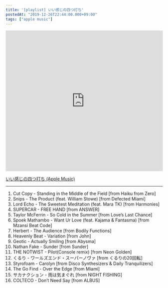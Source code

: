 ```yaml
---
title: '[playlist] いい感じの四つ打ち'
postedAt: "2019-12-26T22:44:00.000+09:00"
tags: ["apple music"]
---
```


<iframe allow="autoplay *; encrypted-media *;" frameborder="0" height="450" style="width:100%;max-width:660px;overflow:hidden;background:transparent;" sandbox="allow-forms allow-popups allow-same-origin allow-scripts allow-storage-access-by-user-activation allow-top-navigation-by-user-activation" src="https://embed.music.apple.com/jp/playlist/%E3%81%84%E3%81%84%E6%84%9F%E3%81%98%E3%81%AE%E5%9B%9B%E3%81%A4%E6%89%93%E3%81%A1/pl.u-qxylzWBsXRlkK4?app=music&amp;at=1000lR8X"></iframe> 

[いい感じの四つ打ち (Apple Music)](https://geo.music.apple.com/jp/playlist/%E3%81%84%E3%81%84%E6%84%9F%E3%81%98%E3%81%AE%E5%9B%9B%E3%81%A4%E6%89%93%E3%81%A1/pl.u-qxylzWBsXRlkK4?mt=1&app=music&at=1000lR8X)

---

1. Cut Copy - Standing in the Middle of the Field \[from Haiku from Zero\]
2. Snips - The Product (feat. William Stowe) \[from Defected Miami\]
3. Lord Echo - The Sweetest Meditation (feat. Mara TK) \[from Harmonies\]
4. SUPERCAR - FREE HAND \[from ANSWER\]
5. Taylor McFerrin - So Cold in the Summer \[from Love’s Last Chance\]
6. Spoek Mathambo - Want Ur Love (feat. Kajama & Fantasma) \[from Mzansi Beat Code\]
7. Herbert - The Audience \[from Bodily Functions\]
8. Heavenly Beat - Variation \[from John\]
9. Geotic - Actually Smiling \[from Abysma\]
10. Nathan Fake - Sunder \[from Sunder\]
11. THE NOTWIST - Pilot(Console remix) \[from Neon Golden\]
12. くるり - ワールズエンド・スーパーノヴァ \[from くるりの20回転\]
13. Styrofoam - Carolyn \[from Disco Synthesizers & Daily Tranquilizers\]
14. The Go Find - Over the Edge \[from Miami\]
15. サカナクション - 雨は気まぐれ \[from NIGHT FISHING\]
16. COLTECO - Don’t Need Say \[from ALBUS\]